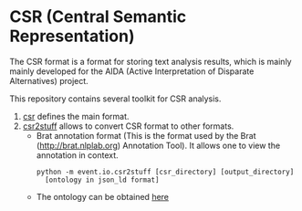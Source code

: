 CSR (Central Semantic Representation)
===

The CSR format is a format for storing text analysis results, which is mainly
mainly developed for the AIDA (Active Interpretation of Disparate Alternatives) 
project.

This repository contains several toolkit for CSR analysis.

1. [csr](https://github.com/edvisees/csr/blob/master/event/io/csr.py) defines
the main format.
2. [csr2stuff](https://github.com/edvisees/csr/blob/master/event/io/csr2stuff.py)
allows to convert CSR format to other formats.
    - Brat annotation format (This is the format used by the 
    Brat (http://brat.nlplab.org) Annotation Tool). It allows one to view the
    annotation in context.
        ```
        python -m event.io.csr2stuff [csr_directory] [output_directory] 
          [ontology in json_ld format]
        ```
    - The ontology can be obtained [here](
    https://github.com/edvisees/csr_resources/blob/master/LDCOntology_v0.1.jsonld)
    